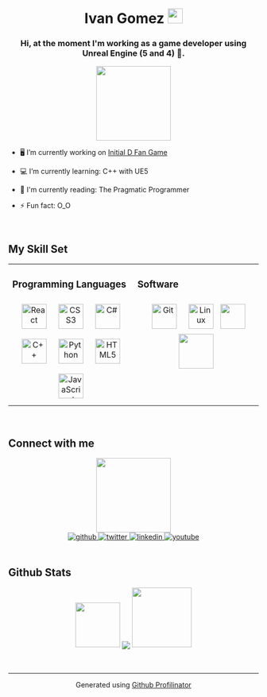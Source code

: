 # <div align="center"> Ivan Gomez <img src="https://media.giphy.com/media/v1.Y2lkPTc5MGI3NjExcHZobnQxNzJ6bXZ0bWw4dXljd3cwNW5kOGRhaGJzbWdyeWZ2eTIxcCZlcD12MV9pbnRlcm5hbF9naWZfYnlfaWQmY3Q9cw/LMt9638dO8dftAjtco/giphy.gif" width="30"/></div>

<div id="header" align="center">
  
</div>

### <div align="center">Hi, at the moment I'm working as a game developer using Unreal Engine (5 and 4) 👾.</div>

<div id="header" align="center">
  <img src="https://media2.giphy.com/media/vOmwKEisrvV53EvKHz/200w.webp?cid=790b761101qo07x86gd0qni82ba6rwkgw02rub5ar96zan2q&ep=v1_stickers_search&rid=200w.webp&ct=s" width="150"/>
</div>

- 🖥️ I’m currently working on [Initial D Fan Game](https://www.youtube.com/watch?v=71XUKkundp8)  
  

- 💻  I’m currently learning: C++ with UE5  
  

- 📖 I'm currently reading: The Pragmatic Programmer  
  

- ⚡ Fun fact: O_O  
  

<br/>  

## My Skill Set  

<table><tr><td valign="top" width="33%">

### Programming Languages  
<div align="center">  
<a href="https://reactjs.org/" target="_blank"><img style="margin: 10px" src="https://profilinator.rishav.dev/skills-assets/react-original-wordmark.svg" alt="React" height="50" /></a>  
<a href="https://www.w3schools.com/css/" target="_blank"><img style="margin: 10px" src="https://profilinator.rishav.dev/skills-assets/css3-original-wordmark.svg" alt="CSS3" height="50" /></a>  
<a href="https://docs.microsoft.com/en-us/dotnet/csharp/" target="_blank"><img style="margin: 10px" src="https://profilinator.rishav.dev/skills-assets/csharp-original.svg" alt="C#" height="50" /></a>  
<a href="https://www.cplusplus.com/" target="_blank"><img style="margin: 10px" src="https://profilinator.rishav.dev/skills-assets/cplusplus-original.svg" alt="C++" height="50" /></a>  
<a href="https://www.python.org/" target="_blank"><img style="margin: 10px" src="https://profilinator.rishav.dev/skills-assets/python-original.svg" alt="Python" height="50" /></a>  
<a href="https://en.wikipedia.org/wiki/HTML5" target="_blank"><img style="margin: 10px" src="https://profilinator.rishav.dev/skills-assets/html5-original-wordmark.svg" alt="HTML5" height="50" /></a>  
<a href="https://www.javascript.com/" target="_blank"><img style="margin: 10px" src="https://profilinator.rishav.dev/skills-assets/javascript-original.svg" alt="JavaScript" height="50" /></a>  
</div>

</td><td valign="top" width="33%">

### Software  
<div align="center">  
<a href="https://github.com/" target="_blank"><img style="margin: 10px" src="https://profilinator.rishav.dev/skills-assets/git-scm-icon.svg" alt="Git" height="50" /></a>  
<a href="https://www.linux.org/" target="_blank"><img style="margin: 10px" src="https://profilinator.rishav.dev/skills-assets/linux-original.svg" alt="Linux" height="50" /></a>  
<img src="https://media1.giphy.com/media/v1.Y2lkPTc5MGI3NjExNTM5aXF3MDAxeWM2Nzd0bjV6YmdqM3BxcGIwNWZjdTR0dzBhenY1aCZlcD12MV9pbnRlcm5hbF9naWZfYnlfaWQmY3Q9cw/IdyAQJVN2kVPNUrojM/giphy.gif" 
width="50"/>
<img src="https://imgs.search.brave.com/xAGJ3S1GM4bfaaSfiISF0LcSk0tXcWUX8gN3uMU44xY/rs:fit:500:0:0/g:ce/aHR0cHM6Ly9jZG4y/LnVucmVhbGVuZ2lu/ZS5jb20vdWUtbG9n/by1zdGFja2VkLXVu/cmVhbC1lbmdpbmUt/dy02Nzd4NTQ1LWZh/YzExZGUwOTQzZi5w/bmc" width="70"/>
</div>

</td></tr></table>  

<br/>  


## Connect with me  
<div id="header" align="center">
  <img src="https://media3.giphy.com/media/v1.Y2lkPTc5MGI3NjExcjJyMnRvdHN2dmt2d3BiYzEzc3QxbzRvamkzN2h2dWR3ZnBlcWFuOCZlcD12MV9zdGlja2Vyc19zZWFyY2gmY3Q9cw/iJsjsm6dhNPiQBvztq/200w.webp" width="150"/> 
</div>
<div align="center">
<a href="https://github.com/IvanGQDev" target="_blank">
<img src=https://img.shields.io/badge/github-%2324292e.svg?&style=for-the-badge&logo=github&logoColor=white alt=github style="margin-bottom: 5px;" />
</a>
<a href="https://twitter.com/IvanG_Code" target="_blank">
<img src=https://img.shields.io/badge/twitter-%2300acee.svg?&style=for-the-badge&logo=twitter&logoColor=white alt=twitter style="margin-bottom: 5px;" />
</a>
<a href="https://www.linkedin.com/in/ivan-gomez-89ba12276/" target="_blank">
<img src=https://img.shields.io/badge/linkedin-%231E77B5.svg?&style=for-the-badge&logo=linkedin&logoColor=white alt=linkedin style="margin-bottom: 5px;" />
</a>
<a href="https://www.youtube.com/watch?v=it0yddLt_7I" target="_blank">
<img src=https://img.shields.io/badge/youtube-%23EE4831.svg?&style=for-the-badge&logo=youtube&logoColor=white alt=youtube style="margin-bottom: 5px;" />
</a>  
</div>  
  

<br/>  


## Github Stats  
<div align="center">
  <img src="https://media1.giphy.com/media/FPsnQkFXlz0g8/giphy.webp?cid=790b7611fa2i6slz4aj36bc5l2ymawh3zgczluiphxav5ka6&ep=v1_stickers_search&rid=giphy.webp&ct=s" width="90"/>
  
  <img src="https://github-readme-stats.vercel.app/api?username=IvanGQDev&show_icons=true&count_private=true&hide_border=true" align="center" />
  <img src="https://media2.giphy.com/media/bVsrSr4QbbZny/giphy.webp?cid=790b7611fa2i6slz4aj36bc5l2ymawh3zgczluiphxav5ka6&ep=v1_stickers_search&rid=giphy.webp&ct=s" width="120"/>
  
</div>  

<br/>  

<div align="center"></div>
<br />

----
<div align="center">Generated using <a href="https://profilinator.rishav.dev/" target="_blank">Github Profilinator</a></div>

